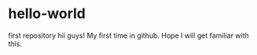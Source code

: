 # hello-world
first repository
hii guys!
My first time in github. Hope I will get familiar with this.
